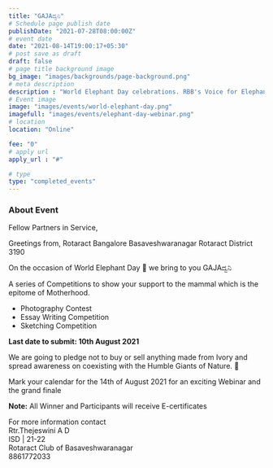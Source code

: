 ```yaml
---
title: "GAJAದ್ವನಿ"
# Schedule page publish date
publishDate: "2021-07-28T08:00:00Z"
# event date
date: "2021-08-14T19:00:17+05:30"
# post save as draft
draft: false
# page title background image
bg_image: "images/backgrounds/page-background.png"
# meta description
description : "World Elephant Day celebrations. RBB's Voice for Elephants!"
# Event image
image: "images/events/world-elephant-day.png"
imagefull: "images/events/elephant-day-webinar.png"
# location
location: "Online"

fee: "0"
# apply url
apply_url : "#"

# type
type: "completed_events"
---
```


### About Event

Fellow Partners in Service,

Greetings from,
Rotaract Bangalore Basaveshwaranagar
Rotaract District 3190

On the occasion of World Elephant Day 🐘 we bring to you GAJAದ್ವನಿ

A series of Competitions to show your support to the mammal which is the epitome of Motherhood.
- Photography Contest
- Essay Writing Competition
- Sketching Competition
  
**Last date to submit: 10th August 2021**

We are going to pledge not to buy or sell anything made from Ivory and spread awareness on coexisting with the Humble Giants of Nature. 🐘

Mark your calendar for the 14th of August 2021 for an exciting Webinar and the grand finale

**Note:**
All Winner and Participants will receive E-certificates


For more information contact \
Rtr.Thejeswini A D \
ISD | 21-22 \
Rotaract Club of Basaveshwaranagar \
8861772033
